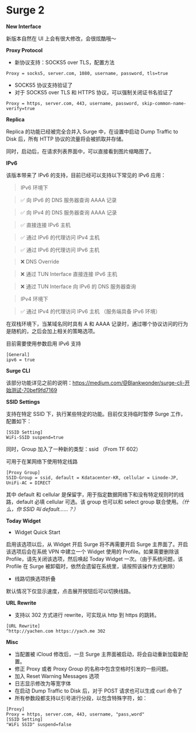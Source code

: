 # Surge 2

**New Interface**

新版本自然在 UI 上会有很大修改，会很炫酷哦～

**Proxy Protocol**

* 新协议支持：SOCKS5 over TLS，配置方法

`Proxy = socks5, server.com, 1080, username, password, tls=true`

* SOCKS5 协议支持验证了
* 对于 SOCKS5 over TLS 和 HTTPS 协议，可以强制关闭证书名验证了

```
Proxy = https, server.com, 443, username, password, skip-common-name-verify=true
```

**Replica**

Replica 的功能已经被完全合并入 Surge 中，在设置中启动 Dump Traffic to Disk 后，所有 HTTP 协议的流量将会被抓取并存储。

同时，启动后，在请求列表界面中，可以直接看到图片缩略图了。

**IPv6**

该版本带来了 IPv6 的支持，目前已经可以支持以下常见的 IPv6 应用：

> IPv6 环境下

> ✅ 向 IPv6 的 DNS 服务器查询 AAAA 记录

> ✅ 向 IPv4 的 DNS 服务器查询 AAAA 记录

> ✅ 直接连接 IPv6 主机

> ✅ 通过 IPv6 的代理访问 IPv4 主机

> ✅ 通过 IPv6 的代理访问 IPv6 主机

> ❌ DNS Override

> ❌ 通过 TUN Interface 直接连接 IPv6 主机

> ❌ 通过 TUN Interface 向 IPv6 的 DNS 服务器查询

> IPv4 环境下

> ✅ 通过 IPv4 的代理访问 IPv6 主机 （服务端具备 IPv6 环境）

在双栈环境下，当某域名同时具有 A 和 AAAA 记录时，通过哪个协议访问的行为是随机的，之后会加上相关的策略选项。

目前需要使用参数启用 IPv6 支持

```text
[General]
ipv6 = true
```

**Surge CLI**

该部分功能详见之前的说明：https://medium.com/@Blankwonder/surge-cli-开始测试-70bef9fd7169

**SSID Settings**

支持在特定 SSID 下，执行某些特定的功能。目前仅支持临时暂停 Surge 工作，配置如下：

```text
[SSID Setting]
WiFi-SSID suspend=true
```

同时，Group 加入了一种新的类型：ssid （From TF 602）

可用于在某网络下使用特定线路

```text
[Proxy Group]
SSID-Group = ssid, default = Kdatacenter-KR, cellular = Linode-JP, UniFi-AC = DIRECT
```

其中 default 和 cellular 是保留字，用于指定数据网络下和没有特定规则时的线路，default 必填 cellular 可选。该 group 也可以和 select group 联合使用。_（什么，你 SSID 叫 default……？）_

**Today Widget**

* Widget Quick Start

启用该选项以后，从 Widget 开启 Surge 将不再需要开启 Surge 主界面了。开启该选项后会在系统 VPN 中建立一个 Widget 使用的 Profile。如果需要删除该 Profile，请先关闭该选项，然后唤起 Today Widget 一次。（由于系统问题，该 Profile 在 Surge 被卸载时，依然会遗留在系统里，请按照该操作方式删除）

* 线路切换选项折叠

默认情况下仅显示速度，点击展开按钮后可以切换线路。

**URL Rewrite**

* 支持以 302 方式进行 rewrite，可实现从 http 到 https 的跳转。

```text
[URL Rewrite]
^http://yachen.com https://yach.me 302
```

**Misc**

* 当配置被 iCloud 修改后，一旦 Surge 主界面被启动，将会自动重新加载新配置。
* 修正 Proxy 或者 Proxy Group 的名称中包含空格时引发的一些问题。
* 加入 Reset Warning Messages 选项
* 日志显示修改为等宽字体
* 在启动 Dump Traffic to Disk 后，对于 POST 请求也可以生成 curl 命令了
* 所有参数段都支持以引号进行分段，以包含特殊字符，如：

```text
[Proxy]
Proxy = https, server.com, 443, username, "pass,word"
[SSID Setting]
"WiFi SSID" suspend=false
```


